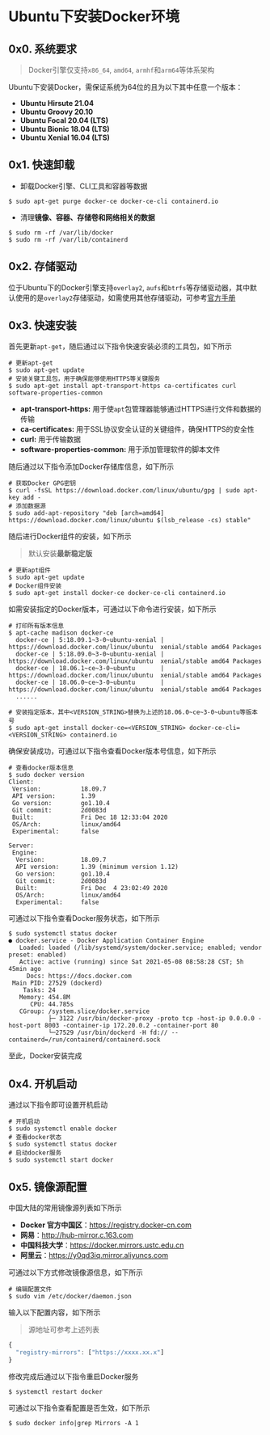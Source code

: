 # Ubuntu下安装Docker环境

## 0x0. 系统要求

>Docker引擎仅支持`x86_64`, `amd64`, `armhf`和`arm64`等体系架构

Ubuntu下安装Docker，需保证系统为64位的且为以下其中任意一个版本：

- **Ubuntu Hirsute 21.04**
- **Ubuntu Groovy 20.10**
- **Ubuntu Focal 20.04 (LTS)**
- **Ubuntu Bionic 18.04 (LTS)**
- **Ubuntu Xenial 16.04 (LTS)**

## 0x1. 快速卸载

- 卸载Docker引擎、CLI工具和容器等数据

```shell
$ sudo apt-get purge docker-ce docker-ce-cli containerd.io
```

- 清理**镜像、容器、存储卷和网络相关的数据**

```shell
$ sudo rm -rf /var/lib/docker
$ sudo rm -rf /var/lib/containerd
```

## 0x2. 存储驱动

位于Ubuntu下的Docker引擎支持`overlay2`, `aufs`和`btrfs`等存储驱动器，其中默认使用的是`overlay2`存储驱动，如需使用其他存储驱动，可参考[官方手册](https://docs.docker.com/storage/storagedriver/aufs-driver/)

## 0x3. 快速安装

首先更新`apt-get`，随后通过以下指令快速安装必须的工具包，如下所示

```shell
# 更新apt-get
$ sudo apt-get update
# 安装关键工具包，用于确保能够使用HTTPS等关键服务
$ sudo apt-get install apt-transport-https ca-certificates curl software-properties-common
```

- **apt-transport-https:** 用于使`apt`包管理器能够通过HTTPS进行文件和数据的传输
- **ca-certificates:** 用于SSL协议安全认证的关键组件，确保HTTPS的安全性
- **curl:** 用于传输数据
- **software-properties-common:** 用于添加管理软件的脚本文件

随后通过以下指令添加Docker存储库信息，如下所示

```shell
# 获取Docker GPG密钥
$ curl -fsSL https://download.docker.com/linux/ubuntu/gpg | sudo apt-key add -
# 添加数据源
$ sudo add-apt-repository "deb [arch=amd64] https://download.docker.com/linux/ubuntu $(lsb_release -cs) stable"
```

随后进行Docker组件的安装，如下所示

>默认安装**最新稳定版**

```shell
# 更新apt组件
$ sudo apt-get update
# Docker组件安装
$ sudo apt-get install docker-ce docker-ce-cli containerd.io
```

如需安装指定的Docker版本，可通过以下命令进行安装，如下所示

```shell
# 打印所有版本信息
$ apt-cache madison docker-ce
  docker-ce | 5:18.09.1~3-0~ubuntu-xenial | https://download.docker.com/linux/ubuntu  xenial/stable amd64 Packages
  docker-ce | 5:18.09.0~3-0~ubuntu-xenial | https://download.docker.com/linux/ubuntu  xenial/stable amd64 Packages
  docker-ce | 18.06.1~ce~3-0~ubuntu       | https://download.docker.com/linux/ubuntu  xenial/stable amd64 Packages
  docker-ce | 18.06.0~ce~3-0~ubuntu       | https://download.docker.com/linux/ubuntu  xenial/stable amd64 Packages
  ......
  
# 安装指定版本，其中<VERSION_STRING>替换为上述的18.06.0~ce~3-0~ubuntu等版本号
$ sudo apt-get install docker-ce=<VERSION_STRING> docker-ce-cli=<VERSION_STRING> containerd.io
```

确保安装成功，可通过以下指令查看Docker版本号信息，如下所示

```shell
# 查看docker版本信息
$ sudo docker version
Client:
 Version:           18.09.7
 API version:       1.39
 Go version:        go1.10.4
 Git commit:        2d0083d
 Built:             Fri Dec 18 12:33:04 2020
 OS/Arch:           linux/amd64
 Experimental:      false

Server:
 Engine:
  Version:          18.09.7
  API version:      1.39 (minimum version 1.12)
  Go version:       go1.10.4
  Git commit:       2d0083d
  Built:            Fri Dec  4 23:02:49 2020
  OS/Arch:          linux/amd64
  Experimental:     false
```

可通过以下指令查看Docker服务状态，如下所示

```shell
$ sudo systemctl status docker
● docker.service - Docker Application Container Engine
   Loaded: loaded (/lib/systemd/system/docker.service; enabled; vendor preset: enabled)
   Active: active (running) since Sat 2021-05-08 08:58:28 CST; 5h 45min ago
     Docs: https://docs.docker.com
 Main PID: 27529 (dockerd)
    Tasks: 24
   Memory: 454.8M
      CPU: 44.785s
   CGroup: /system.slice/docker.service
           ├─ 3122 /usr/bin/docker-proxy -proto tcp -host-ip 0.0.0.0 -host-port 8003 -container-ip 172.20.0.2 -container-port 80
           └─27529 /usr/bin/dockerd -H fd:// --containerd=/run/containerd/containerd.sock
```

至此，Docker安装完成

## 0x4. 开机启动

通过以下指令即可设置开机启动

```shell
# 开机启动
$ sudo systemctl enable docker
# 查看docker状态
$ sudo systemctl status docker
# 启动docker服务
$ sudo systemctl start docker
```

## 0x5. 镜像源配置

中国大陆的常用镜像源列表如下所示

- **Docker 官方中国区**：https://registry.docker-cn.com
- **网易**：http://hub-mirror.c.163.com
- **中国科技大学**：https://docker.mirrors.ustc.edu.cn
- **阿里云**：https://y0qd3iq.mirror.aliyuncs.com

可通过以下方式修改镜像源信息，如下所示

```shell
# 编辑配置文件
$ sudo vim /etc/docker/daemon.json
```

输入以下配置内容，如下所示

> 源地址可参考上述列表

```javascript
{
  "registry-mirrors": ["https://xxxx.xx.x"]
}
```

修改完成后通过以下指令重启Docker服务

```shell
$ systemctl restart docker
```

可通过以下指令查看配置是否生效，如下所示

```shell
$ sudo docker info|grep Mirrors -A 1
```



